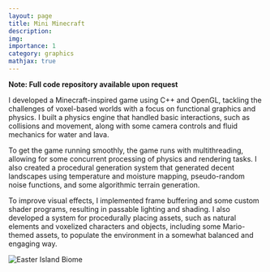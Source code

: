 ```yaml
---
layout: page
title: Mini Minecraft
description:
img: 
importance: 1
category: graphics
mathjax: true
---
```

<b>Note: Full code repository available upon request</b>

I developed a Minecraft-inspired game using C++ and OpenGL, tackling the challenges of voxel-based worlds with a focus on functional graphics and physics. I built a physics engine that handled basic interactions, such as collisions and movement, along with some camera controls and fluid mechanics for water and lava.

To get the game running smoothly, the game runs with multithreading, allowing for some concurrent processing of physics and rendering tasks. I also created a procedural generation system that generated decent landscapes using temperature and moisture mapping, pseudo-random noise functions, and some algorithmic terrain generation.

To improve visual effects, I implemented frame buffering and some custom shader programs, resulting in passable lighting and shading. I also developed a system for procedurally placing assets, such as natural elements and voxelized characters and objects, including some Mario-themed assets, to populate the environment in a somewhat balanced and engaging way.

<img src="/mini-minecraft.png" alt="Easter Island Biome">